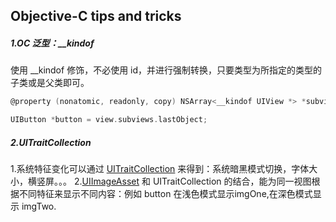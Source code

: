 ## Objective-C tips and tricks

##### 1.OC 泛型：__kindof

使用 __kindof 修饰，不必使用 id，并进行强制转换，只要类型为所指定的类型的子类或是父类即可。

```objective-c
@property (nonatomic, readonly, copy) NSArray<__kindof UIView *> *subviews;

UIButton *button = view.subviews.lastObject;
```



##### 2.UITraitCollection
1.系统特征变化可以通过 [UITraitCollection](https://developer.apple.com/documentation/uikit/uitraitcollection) 来得到：系统暗黑模式切换，字体大小，横竖屏。。。
2.[UIImageAsset](https://developer.apple.com/documentation/uikit/uiimageasset) 和 UITraitCollection 的结合，能为同一视图根据不同特征来显示不同内容：例如 button 在浅色模式显示imgOne,在深色模式显示 imgTwo.

